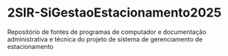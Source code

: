 # 2SIR-SiGestaoEstacionamento2025
Repositório de fontes de programas de computador e documentação administrativa e técnica do projeto de sistema de gerenciamento de estacionamento
